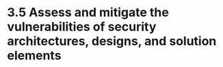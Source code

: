 # 3.5 Assess and mitigate the vulnerabilities of security architectures, designs, and solution elements

